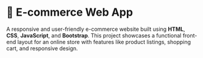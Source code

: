 # 🛒 **E-commerce Web App**

A responsive and user-friendly e-commerce website built using **HTML**, **CSS**, **JavaScript**, and **Bootstrap**. 
This project showcases a functional front-end layout for an online store with features like product listings, shopping cart, and responsive design.
